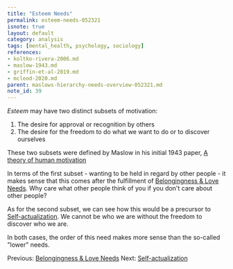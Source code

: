 ```yaml
---
title: "Esteem Needs"
permalink: esteem-needs-052321
isnote: true
layout: default
category: analysis
tags: [mental_health, psychology, sociology]
references: 
- koltko-rivera-2006.md
- maslow-1943.md
- griffin-et-al-2019.md
- mcleod-2020.md
parent: maslows-hierarchy-needs-overview-052321.md
note_id: 39
---
```


*Esteem* may have two distinct subsets of motivation:

1. The desire for approval or recognition by others
2. The desire for the freedom to do what we want to do or to discover ourselves

These two subsets were defined by Maslow in his initial 1943 paper, [A theory of human motivation](maslow-1943)

In terms of the first subset - wanting to be held in regard by other people - it makes sense that this comes after the fulfillment of [Belongingness & Love Needs](belongingness-love-needs-052321). Why care what other people think of you if you don't care about other people?

As for the second subset, we can see how this would be a precursor to [Self-actualization](self-actualization-052321). We cannot be who we are without the freedom to discover who we are.

In both cases, the order of this need makes more sense than the so-called "lower" needs.

Previous: [Belongingness & Love Needs](belongingness-love-needs-052321) Next: [Self-actualization](self-actualization-052321)

